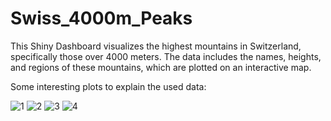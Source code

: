 # Swiss_4000m_Peaks
This Shiny Dashboard visualizes the highest mountains in Switzerland, specifically those over 4000 meters. The data includes the names, heights, and regions of these mountains, which are plotted on an interactive map.

Some interesting plots to explain the used data:

![1](https://github.com/eliaaeby/Swiss_4000m_Peaks/assets/155104955/8fd554d2-6a95-4ff8-91ff-f9603c746b73)
![2](https://github.com/eliaaeby/Swiss_4000m_Peaks/assets/155104955/f8186b4c-3d9c-4a99-aee5-8634be9aea74)
![3](https://github.com/eliaaeby/Swiss_4000m_Peaks/assets/155104955/45975ce6-0284-45aa-86c8-f2f33a1906b8)
![4](https://github.com/eliaaeby/Swiss_4000m_Peaks/assets/155104955/45a989ce-d673-4104-a237-0fff9957fefd)
